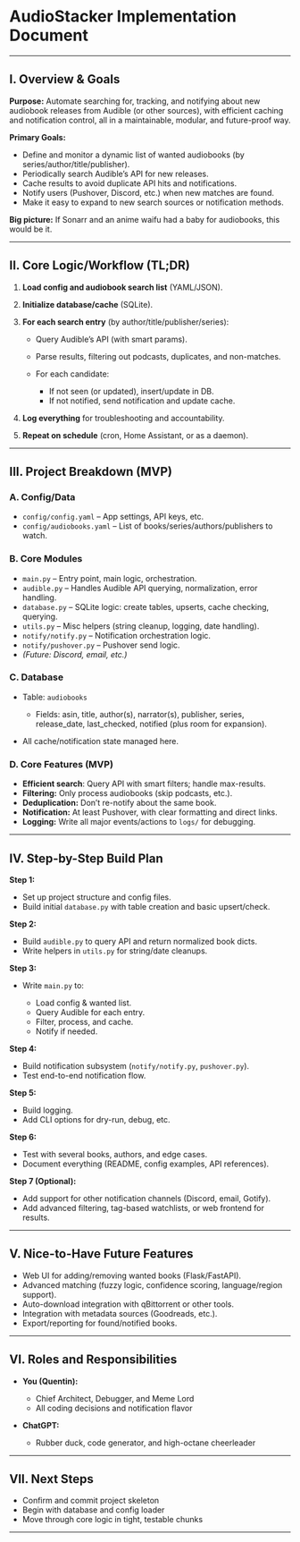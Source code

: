 # **AudioStacker Implementation Document**

---

## **I. Overview & Goals**

**Purpose:**
Automate searching for, tracking, and notifying about new audiobook releases from Audible (or other sources), with efficient caching and notification control, all in a maintainable, modular, and future-proof way.

**Primary Goals:**

* Define and monitor a dynamic list of wanted audiobooks (by series/author/title/publisher).
* Periodically search Audible’s API for new releases.
* Cache results to avoid duplicate API hits and notifications.
* Notify users (Pushover, Discord, etc.) when new matches are found.
* Make it easy to expand to new search sources or notification methods.

**Big picture:**
If Sonarr and an anime waifu had a baby for audiobooks, this would be it.

---

## **II. Core Logic/Workflow (TL;DR)**

1. **Load config and audiobook search list** (YAML/JSON).
2. **Initialize database/cache** (SQLite).
3. **For each search entry** (by author/title/publisher/series):

   * Query Audible’s API (with smart params).
   * Parse results, filtering out podcasts, duplicates, and non-matches.
   * For each candidate:

     * If not seen (or updated), insert/update in DB.
     * If not notified, send notification and update cache.
4. **Log everything** for troubleshooting and accountability.
5. **Repeat on schedule** (cron, Home Assistant, or as a daemon).

---

## **III. Project Breakdown (MVP)**

### **A. Config/Data**

* `config/config.yaml` – App settings, API keys, etc.
* `config/audiobooks.yaml` – List of books/series/authors/publishers to watch.

### **B. Core Modules**

* `main.py` – Entry point, main logic, orchestration.
* `audible.py` – Handles Audible API querying, normalization, error handling.
* `database.py` – SQLite logic: create tables, upserts, cache checking, querying.
* `utils.py` – Misc helpers (string cleanup, logging, date handling).
* `notify/notify.py` – Notification orchestration logic.
* `notify/pushover.py` – Pushover send logic.
* *(Future: Discord, email, etc.)*

### **C. Database**

* Table: `audiobooks`

  * Fields: asin, title, author(s), narrator(s), publisher, series, release\_date, last\_checked, notified (plus room for expansion).
* All cache/notification state managed here.

### **D. Core Features (MVP)**

* **Efficient search**: Query API with smart filters; handle max-results.
* **Filtering:** Only process audiobooks (skip podcasts, etc.).
* **Deduplication:** Don’t re-notify about the same book.
* **Notification:** At least Pushover, with clear formatting and direct links.
* **Logging:** Write all major events/actions to `logs/` for debugging.

---

## **IV. Step-by-Step Build Plan**

**Step 1:**

* Set up project structure and config files.
* Build initial `database.py` with table creation and basic upsert/check.

**Step 2:**

* Build `audible.py` to query API and return normalized book dicts.
* Write helpers in `utils.py` for string/date cleanups.

**Step 3:**

* Write `main.py` to:

  * Load config & wanted list.
  * Query Audible for each entry.
  * Filter, process, and cache.
  * Notify if needed.

**Step 4:**

* Build notification subsystem (`notify/notify.py`, `pushover.py`).
* Test end-to-end notification flow.

**Step 5:**

* Build logging.
* Add CLI options for dry-run, debug, etc.

**Step 6:**

* Test with several books, authors, and edge cases.
* Document everything (README, config examples, API references).

**Step 7 (Optional):**

* Add support for other notification channels (Discord, email, Gotify).
* Add advanced filtering, tag-based watchlists, or web frontend for results.

---

## **V. Nice-to-Have Future Features**

* Web UI for adding/removing wanted books (Flask/FastAPI).
* Advanced matching (fuzzy logic, confidence scoring, language/region support).
* Auto-download integration with qBittorrent or other tools.
* Integration with metadata sources (Goodreads, etc.).
* Export/reporting for found/notified books.

---

## **VI. Roles and Responsibilities**

* **You (Quentin):**

  * Chief Architect, Debugger, and Meme Lord
  * All coding decisions and notification flavor
* **ChatGPT:**

  * Rubber duck, code generator, and high-octane cheerleader

---

## **VII. Next Steps**

* Confirm and commit project skeleton
* Begin with database and config loader
* Move through core logic in tight, testable chunks

---
